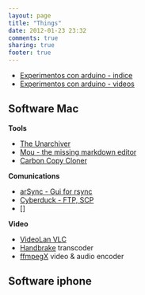 ```yaml
---
layout: page
title: "Things"
date: 2012-01-23 23:32
comments: true
sharing: true
footer: true
---
```


*   [Experimentos con arduino - indice](/slot0/arduino-experiments.html)
*   [Experimentos con arduino - videos](/slot0/arduino-videos.html)

## Software Mac

**Tools**

*	[The Unarchiver](http://itunes.apple.com/app/the-unarchiver/id425424353?mt=12&ls=1)
*	[Mou - the missing markdown editor](http://mouapp.com/)
*	[Carbon Copy Cloner](http://www.bombich.com/) 

**Comunications**

*	[arSync - Gui for rsync](http://arrsync.sourceforge.net/)
*	[Cyberduck - FTP, SCP](http://cyberduck.ch/)
*	[]

**Video**

*	[VideoLan VLC](http://www.videolan.org/)
*	[Handbrake](http://handbrake.fr/) transcoder
*	[ffmpegX](http://homepage.mac.com/major4/) video & audio encoder

## Software iphone

